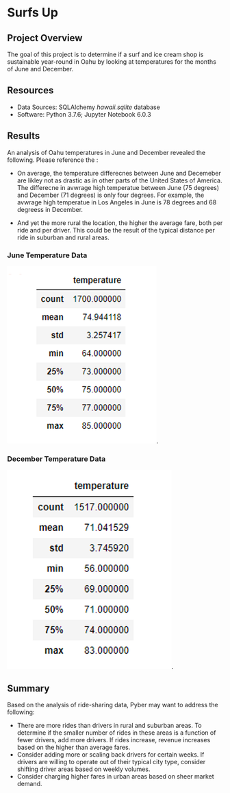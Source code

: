 # Surfs Up

## Project Overview
The goal of this project is to determine if a surf and ice cream shop is sustainable year-round in Oahu by looking at temperatures for the months of June and December. 

## Resources
* Data Sources: SQLAlchemy *hawaii.sqlite* database
* Software: Python 3.7.6; Jupyter Notebook 6.0.3

## Results 
An analysis of Oahu temperatures in June and December revealed the following. Please reference the :  

* On average, the temperature differecnes between June and Decemeber are likley not as drastic as in other parts of the United States of America. The differecne in avwrage high temperatue between June (75 degrees) and December (71 degrees) is only four degrees. For example, the avwrage high temperatue in Los Angeles in June is 78 degrees and 68 degreess in December.  

* And yet the more rural the location, the higher the average fare, both per ride and per driver. This could be the result of the typical distance per ride in suburban and rural areas.

### June Temperature Data
![June_Temperature](/June_Temperature.png).

### December Temperature Data
![December_Temperature](/December_Temperature.png).


## Summary

Based on the analysis of ride-sharing data, Pyber may want to address the following:

* There are more rides than drivers in rural and suburban areas. To determine if the smaller number of rides in these areas is a function of fewer drivers, add more drivers. If rides increase, revenue increases based on the higher than average fares.
* Consider adding more or scaling back drivers for certain weeks. If drivers are willing to operate out of their typical city type, consider shifting driver areas based on weekly volumes. 
* Consider charging higher fares in urban areas based on sheer market demand.

